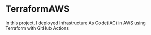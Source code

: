 # TerraformAWS
In this project, I deployed Infrastructure As Code(IAC) in AWS using Terraform with GitHub Actions
